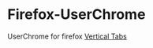 # Firefox-UserChrome
UserChrome for firefox [Vertical Tabs](https://addons.mozilla.org/en-US/firefox/addon/vertical-tabs/?utm_source=addons.mozilla.org&utm_medium=referral&utm_content=search)
